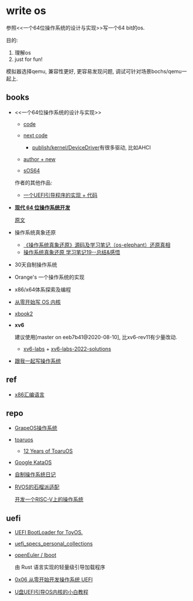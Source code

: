 # write os
参照<<一个64位操作系统的设计与实现>>写一个64 bit的os.

目的:
1. 理解os
1. just for fun!

模拟器选择qemu, 兼容性更好, 更容易发现问题, 调试可针对场景bochs/qemu一起上.

## books
- <<一个64位操作系统的设计与实现>>
	- [code](https://github.com/yifengyou/The-design-and-implementation-of-a-64-bit-os)
	- [next code](https://gitee.com/MINEOS_admin/publish)

		- [publish/kernel/DeviceDriver](https://gitee.com/MINEOS_admin/publish/tree/develop/kernel/DeviceDriver)有很多驱动, 比如AHCI
	- [author + new](https://www.ituring.com.cn/space/186920)
	- [sOS64](https://github.com/jiebaomaster/sOS64)

	作者的其他作品:
	- [一个UEFI引导程序的实现 + 代码](https://www.ituring.com.cn/book/2763)
- [**现代 64 位操作系统开发**](https://zhuanlan.zhihu.com/p/669481626)

	[原文](https://arttnba3.cn/2023/11/29/CODE-0X03-OSDEV64-I_UEFI-GRUB/)
-  操作系统真象还原
	- [《操作系统真象还原》源码及学习笔记（os-elephant）还原真相](https://github.com/yifengyou/os-elephant)
	- [操作系统真象还原 学习笔记19--总结&感悟](https://www.kn0sky.com/?p=60)

- 30天自制操作系统
- Orange's 一个操作系统的实现
- x86/x64体系探索及编程
- [从零开始写 OS 内核](https://segmentfault.com/a/1190000040124650)
- [xbook2](https://github.com/hzcx998/xbook2)
- **xv6**

	建议使用[master on eeb7b41@2020-08-10], 比xv6-rev11有少量改动.

	- [xv6-labs](https://pdos.csail.mit.edu/6.828/2025/schedule.html) + [xv6-labs-2022-solutions](https://github.com/relaxcn/xv6-labs-2022-solutions/tree/main)
- [跟我一起写操作系统](https://www.askpure.com/course_KH3775IW-COUS3DX1-1Y2VUM3Q-CE78MA15.html)

## ref
- [x86汇编语言](https://www.jianshu.com/p/7f63e62e0ffd)

## repo
- [GrapeOS操作系统](https://gitee.com/jackchengyujia/grapeos-course)
- [toaruos](https://github.com/klange/toaruos)

	- [12 Years of ToaruOS](https://gist.github.com/klange/f427a551af5f2f8b3c9ef80687883fcf)
- [Google KataOS]()
- [自制操作系统日记](https://developer.aliyun.com/article/1080227)
- [RVOS的石榴派适配](https://gitee.com/RV4Kids/PLCT-Weekly/issues/I43DNU)

	[开发一个RISC-V上的操作系统](https://gitee.com/RV4Kids/RVWeekly/issues/I3I74V)

## uefi
- [UEFI BootLoader for ToyOS.](https://github.com/tanyugang/UEFI)
- [uefi_specs_personal_collections](https://github.com/xiaopangzi313/uefi_specs_personal_collections)
- [openEuler / lboot](https://gitee.com/openeuler/lboot)

	由 Rust 语言实现的轻量级引导加载程序
- [0x06 从零开始开发操作系统 UEFI](https://zhuanlan.zhihu.com/p/683894156)
- [U盘UEFI引导OS内核的小白教程](https://blog.csdn.net/weixin_44391390/article/details/113459555)